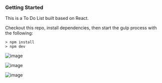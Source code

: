 ### Getting Started
This is a To Do List built based on React.

Checkout this repo, install dependencies, then start the gulp process with the following:
```
> npm install
> npm dev
```
![image](https://github.com/johnnyhsu1106/react-todo-list/assets/18588513/f5f3d5da-ae27-4064-b1cc-1c4696687d68)


![image](https://github.com/johnnyhsu1106/react-todo-list/assets/18588513/91352fe9-5ae2-4fca-9377-697b5d523f6b)


![image](https://github.com/johnnyhsu1106/react-todo-list/assets/18588513/5f4bb625-90c1-4dac-ae9e-e28e8e0cec21)



